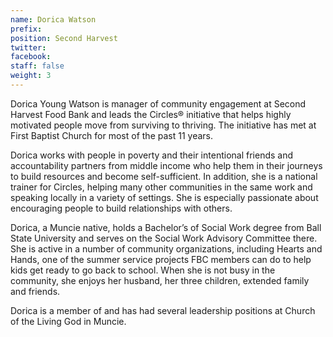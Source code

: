 ```yaml
---
name: Dorica Watson
prefix: 
position: Second Harvest
twitter: 
facebook: 
staff: false
weight: 3
---
```


Dorica Young Watson is manager of community engagement at Second Harvest Food Bank and leads the Circles® initiative that helps highly motivated people move from surviving to thriving.  The initiative has met at First Baptist Church for most of the past 11 years.
 
Dorica works with people in poverty and their intentional friends and accountability partners from middle income who help them in their journeys to build resources and become self-sufficient.  In addition, she is a national trainer for Circles, helping many other communities in the same work and speaking locally in a variety of settings.  She is especially passionate about encouraging people to build relationships with others.
 
Dorica, a Muncie native, holds a Bachelor’s of Social Work degree from Ball State University and serves on the Social Work Advisory Committee there.  She is active in a number of community organizations, including Hearts and Hands, one of the summer service projects FBC members can do to help kids get ready to go back to school. When she is not busy in the community, she enjoys her husband, her three children, extended family and friends.
 
Dorica is a member of and has had several leadership positions at Church of the Living God in Muncie.
